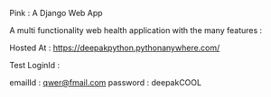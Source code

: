 Pink : A Django Web App

A multi functionality web health application with the many features : 

Hosted At : https://deepakpython.pythonanywhere.com/

Test LoginId :

emailId : qwer@fmail.com
password : deepakCOOL

